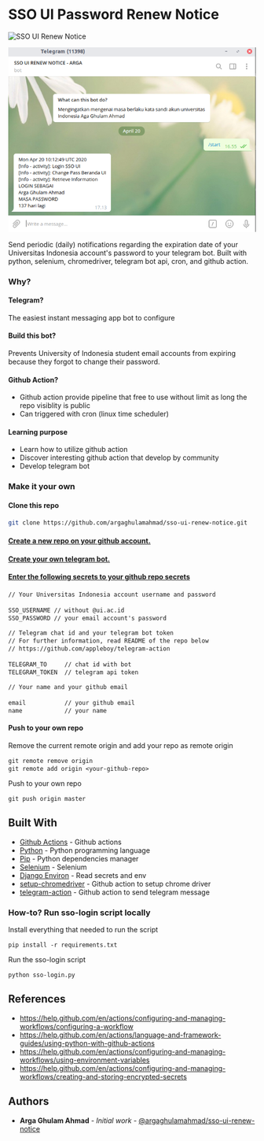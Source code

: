 # SSO UI Password Renew Notice


![SSO UI Renew Notice](https://github.com/argaghulamahmad/sso-ui-renew-notice/workflows/SSO%20UI%20Renew%20Notice/badge.svg)


![Screenshoot at telegram](md-assets/sso-ui-renew-notice-bot-telegram.png)


Send periodic (daily) notifications regarding the expiration date of your Universitas Indonesia account's password to your telegram bot.
Built with python, selenium, chromedriver, telegram bot api, cron, and github action.

### Why?
#### Telegram?
The easiest instant messaging app bot to configure
#### Build this bot?
Prevents University of Indonesia student email accounts from expiring because they forgot to change their password.
#### Github Action?
- Github action provide pipeline that free to use without limit as long the repo visiblity is public
- Can triggered with cron (linux time scheduler)
#### Learning purpose
- Learn how to utilize github action
- Discover interesting github action that develop by community
- Develop telegram bot

### Make it your own
#### Clone this repo

```bash
git clone https://github.com/argaghulamahmad/sso-ui-renew-notice.git
```

#### [Create a new repo on your github account.](https://help.github.com/en/github/creating-cloning-and-archiving-repositories/creating-a-new-repository)
#### [Create your own telegram bot.](https://core.telegram.org/bots)
#### [Enter the following secrets to your github repo secrets](https://help.github.com/en/actions/configuring-and-managing-workflows/creating-and-storing-encrypted-secrets)

```
// Your Universitas Indonesia account username and password

SSO_USERNAME // without @ui.ac.id
SSO_PASSWORD // your email account's password
```

```
// Telegram chat id and your telegram bot token
// For further information, read README of the repo below
// https://github.com/appleboy/telegram-action

TELEGRAM_TO     // chat id with bot
TELEGRAM_TOKEN  // telegram api token
```

```
// Your name and your github email

email           // your github email
name            // your name
```

#### Push to your own repo
Remove the current remote origin and add your repo as remote origin
```
git remote remove origin
git remote add origin <your-github-repo>
```
Push to your own repo
```
git push origin master
```

## Built With

* [Github Actions](https://github.com/features/actions) - Github actions
* [Python](https://www.python.org/) - Python programming language
* [Pip](https://pip.pypa.io/en/stable/) - Python dependencies manager
* [Selenium](https://github.com/SeleniumHQ/selenium) - Selenium
* [Django Environ](https://github.com/joke2k/django-environ) - Read secrets and env
* [setup-chromedriver](https://github.com/nanasess/setup-chromedriver) - Github action to setup chrome driver
* [telegram-action](https://github.com/appleboy/telegram-action) - Github action to send telegram message

### How-to? Run sso-login script locally

Install everything that needed to run the script
```
pip install -r requirements.txt
```

Run the sso-login script
```
python sso-login.py
```

## References

* https://help.github.com/en/actions/configuring-and-managing-workflows/configuring-a-workflow
* https://help.github.com/en/actions/language-and-framework-guides/using-python-with-github-actions
* https://help.github.com/en/actions/configuring-and-managing-workflows/using-environment-variables
* https://help.github.com/en/actions/configuring-and-managing-workflows/creating-and-storing-encrypted-secrets

## Authors

* **Arga Ghulam Ahmad** - *Initial work* - [@argaghulamahmad/sso-ui-renew-notice](https://github.com/argaghulamahmad/sso-ui-renew-notice)